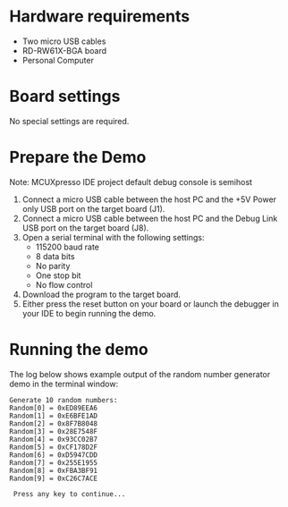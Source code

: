 Hardware requirements
=====================
- Two micro USB cables
- RD-RW61X-BGA board
- Personal Computer

Board settings
============
No special settings are required.

Prepare the Demo
===============
Note: MCUXpresso IDE project default debug console is semihost
1.  Connect a micro USB cable between the host PC and the +5V Power only USB port on the target board (J1).
2.  Connect a micro USB cable between the host PC and the Debug Link USB port on the target board (J8).
3.  Open a serial terminal with the following settings:
    - 115200 baud rate
    - 8 data bits
    - No parity
    - One stop bit
    - No flow control
4.  Download the program to the target board.
5.  Either press the reset button on your board or launch the debugger in your IDE to begin running the demo.

Running the demo
================
The log below shows example output of the random number generator demo in the terminal window:
~~~~~~~~~~~~~~~~~~~~~~~~~~~~~~~~~~~
Generate 10 random numbers:
Random[0] = 0xED89EEA6
Random[1] = 0xE6BFE1AD
Random[2] = 0x8F7B8048
Random[3] = 0x28E7548F
Random[4] = 0x93CC02B7
Random[5] = 0xCF178D2F
Random[6] = 0xD5947CDD
Random[7] = 0x255E1955
Random[8] = 0xFBA3BF91
Random[9] = 0xC26C7ACE

 Press any key to continue...
~~~~~~~~~~~~~~~~~~~~~~~~~~~~~~~~~~~
